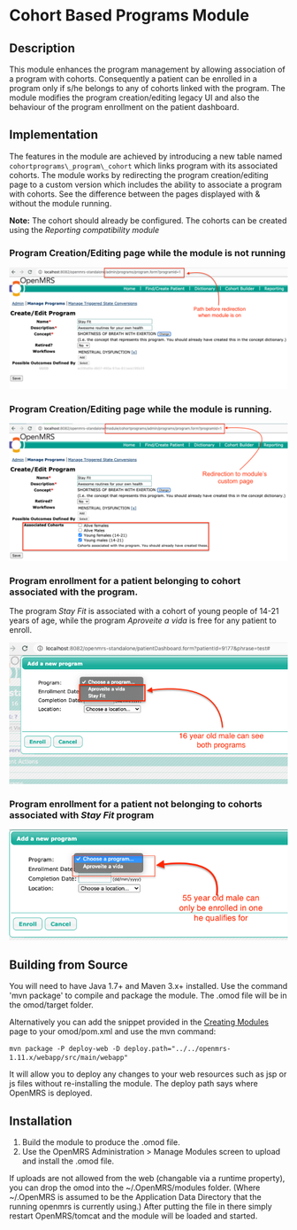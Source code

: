 Cohort Based Programs Module
============================

Description
-----------
This module enhances the program management by allowing association of a program with cohorts. Consequently a patient can be enrolled in a program only if s/he belongs to any of cohorts linked with the program. The module modifies the program creation/editing legacy UI and also the behaviour of the program enrollment on the patient dashboard.

Implementation
--------------
The features in the module are achieved by introducing a new table named `cohortprograms\_program\_cohort` which links program with its associated cohorts. The module works by redirecting the program creation/editing page to a custom version which includes the ability to associate a program with cohorts. See the difference between the pages displayed with & without the module running.

**Note:** The cohort should already be configured. The cohorts can be created using the *Reporting compatibility module*

### Program Creation/Editing page while the module is not running

![Program page while module is not running](images/program_page_module_not_running.png)

### Program Creation/Editing page while the module is running.

![Program page while module is running](images/cohortprograms.edit.program.png)

### Program enrollment for a patient belonging to cohort associated with the program.
The program *Stay Fit* is associated with a cohort of young people of 14-21 years of age, while the program *Aproveite a vida* is free for any patient to enroll.

![Program enrollment for patient in cohort](images/patient.in.cohort.png)

### Program enrollment for a patient not belonging to cohorts associated with *Stay Fit* program

![Program enrollment for patient in cohort](images/patient.not.in.cohort.png)


Building from Source
--------------------
You will need to have Java 1.7+ and Maven 3.x+ installed.  Use the command 'mvn package' to 
compile and package the module.  The .omod file will be in the omod/target folder.

Alternatively you can add the snippet provided in the [Creating Modules](https://wiki.openmrs.org/x/cAEr) page to your 
omod/pom.xml and use the mvn command:

    mvn package -P deploy-web -D deploy.path="../../openmrs-1.11.x/webapp/src/main/webapp"

It will allow you to deploy any changes to your web 
resources such as jsp or js files without re-installing the module. The deploy path says 
where OpenMRS is deployed.

Installation
------------
1. Build the module to produce the .omod file.
2. Use the OpenMRS Administration > Manage Modules screen to upload and install the .omod file.

If uploads are not allowed from the web (changable via a runtime property), you can drop the omod
into the ~/.OpenMRS/modules folder.  (Where ~/.OpenMRS is assumed to be the Application 
Data Directory that the running openmrs is currently using.)  After putting the file in there 
simply restart OpenMRS/tomcat and the module will be loaded and started.
